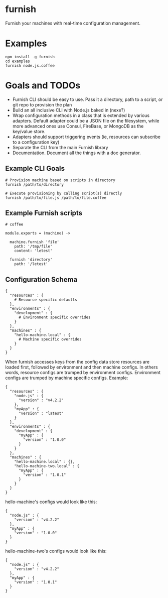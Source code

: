 # furnish
Furnish your machines with real-time configuration management.

# Examples
```
npm install -g furnish
cd examples
furnish node.js.coffee
```

# Goals and TODOs
* Furnish CLI should be easy to use. Pass it a directory, path to a script, or git repo to provision the plan
* Build an all inclusive CLI with Node.js baked in (nexe?)
* Wrap configuration methods in a class that is extended by various adapters. Default adapter could be a JSON file on the filesystem, while more advanced ones use Consul, FireBase, or MongoDB as the key/value store.
* Adapters should support triggering events (ie, resources can subscribe to a configuration key)
* Separate the CLI from the main Furnish library
* Documentation. Document all the things with a doc generator.

## Example CLI Goals
```
# Provision machine based on scripts in directory
furnish /path/to/directory

# Execute provisioning by calling script(s) directly 
furnish /path/to/file.js /path/to/file.coffee
```


## Example Furnish scripts
```
# coffee

module.exports = (machine) ->

  machine.furnish 'file'
    path: '/tmp/file'
    content: 'letest'
    
  furnish 'directory'
    path: '/letest'

```

## Configuration Schema
```
{ 
  "resources" : {
    # Resource specific defaults
  },
  "environments" : {
    "development" : {
      # Environment specific overrides
    }
  },
  "machines" : {
    "hello-machine.local" : {
      # Machine specific overrides
    }
  }
}
```

When furnish accesses keys from the config data store resources are loaded first, followed by environment and then machine configs. In others words, resource configs are trumped by environment configs. Environment configs are trumped by machine specific configs. Example:
```
{ 
  "resources" : {
    "node.js" : {
      "version" : "v4.2.2"
    },
    "myApp" : {
      "version" : "latest"
    }
  },
  "environments" : {
    "development" : {
      "myApp" : {
        "version" : "1.0.0"
      }
    }
  },
  "machines" : {
    "hello-machine.local" : {},
    "hello-machine-two.local" : {
      "myApp" : {
        "version" : "1.0.1"
      }
    }
  }
}
```
hello-machine's configs would look like this:
```
{ 
  "node.js" : {
    "version" : "v4.2.2"
  },
  "myApp" : {
    "version" : "1.0.0"
  }
}
```

hello-machine-two's configs would look like this:
```
{ 
  "node.js" : {
    "version" : "v4.2.2"
  },
  "myApp" : {
    "version" : "1.0.1"
  }
}
```

